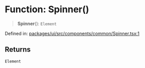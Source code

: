 # Function: Spinner()

> **Spinner**(): `Element`

Defined in: [packages/ui/src/components/common/Spinner.tsx:1](https://github.com/laruss/react-text-game/blob/ebc985d74d2d38c34169b7426a7d28520cf19743/packages/ui/src/components/common/Spinner.tsx#L1)

## Returns

`Element`
